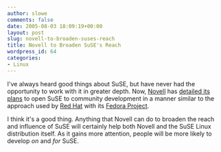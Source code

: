```yaml
---
author: slowe
comments: false
date: 2005-08-03 18:09:19+00:00
layout: post
slug: novell-to-broaden-suses-reach
title: Novell to Broaden SuSE's Reach
wordpress_id: 64
categories:
- Linux
---
```


I've always heard good things about SuSE, but have never had the opportunity to work with it in greater depth. Now, [Novell](http://www.novell.com) has [detailed its plans](http://www.eweek.com/article2/0,1895,1843097,00.asp) to open SuSE to community development in a manner similar to the approach used by [Red Hat](http://www.redhat.com) with its [Fedora Project](http://www.fedora.redhat.com).

I think it's a good thing. Anything that Novell can do to broaden the reach and influence of SuSE will certainly help both Novell and the SuSE Linux distribution itself. As it gains more attention, people will be more likely to develop _on_ and _for_ SuSE.
